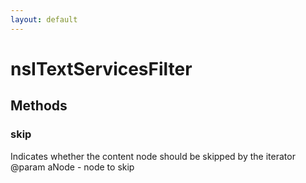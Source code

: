 ```yaml
---
layout: default
---
```


# nsITextServicesFilter #

## Methods ##

### skip ###

Indicates whether the content node should be skipped by the iterator
 @param aNode - node to skip

